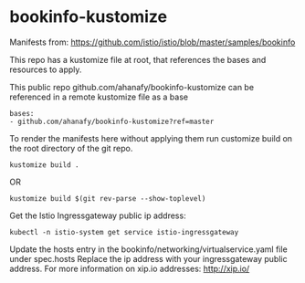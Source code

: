 # bookinfo-kustomize

Manifests from: https://github.com/istio/istio/blob/master/samples/bookinfo

This repo has a kustomize file at root, that references the bases and resources to apply.

This public repo github.com/ahanafy/bookinfo-kustomize can be referenced in a remote kustomize file as a base

```
bases:
- github.com/ahanafy/bookinfo-kustomize?ref=master
```

To render the manifests here without applying them run customize build on the root directory of the git repo.

```
kustomize build .
```
OR
```
kustomize build $(git rev-parse --show-toplevel)
```

Get the Istio Ingressgateway public ip address:

```
kubectl -n istio-system get service istio-ingressgateway
```

Update the hosts entry in the bookinfo/networking/virtualservice.yaml file under spec.hosts
Replace the ip address with your ingressgateway public address.
For more information on xip.io addresses: http://xip.io/